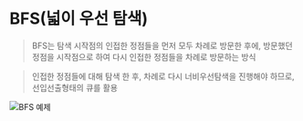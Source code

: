 # BFS(넓이 우선 탐색)

> BFS는 탐색 시작점의 인접한 정점들을 먼저 모두 차례로 방문한 후에, 방문했던 정점을 시작점으로 하여 다시 인접한 정점들을 차례로 방문하는 방식

> 인접한 정점들에 대해 탐색 한 후, 차례로 다시 너비우선탐색을 진행해야 하므로, 선입선출형태의 큐를 활용

![BFS 예제](https://github.com/Demopeu/TLI/assets/156268475/270b4271-2874-4de3-8f40-00abf96839fe)